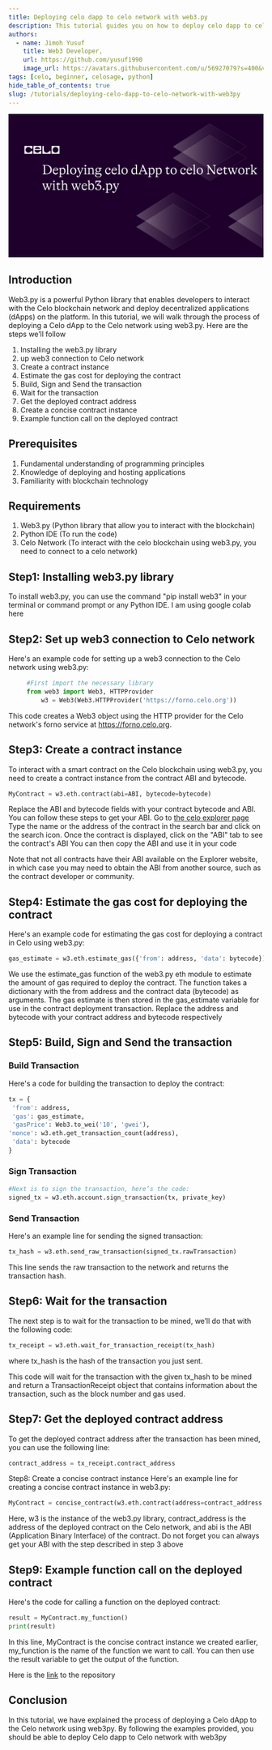 ```yaml
---
title: Deploying celo dapp to celo network with web3.py
description: This tutorial guides you on how to deploy celo dapp to celo network web3.py
authors:
  - name: Jimoh Yusuf
    title: Web3 Developer,
    url: https://github.com/yusuf1990
    image_url: https://avatars.githubusercontent.com/u/56927079?s=400&v=4
tags: [celo, beginner, celosage, python]
hide_table_of_contents: true
slug: /tutorials/deploying-celo-dapp-to-celo-network-with-web3py
---
```


![header](../../src/data-tutorials/showcase/beginner/deploying-celo-dapp-to-celo-network-with-web3py.png)

##  Introduction
Web3.py is a powerful Python library that enables developers to interact with the Celo blockchain network and deploy decentralized applications (dApps) on the platform. In this tutorial, we will walk through the process of deploying a Celo dApp to the Celo network using web3.py. Here are the steps we’ll follow

1. Installing the web3.py library
2. up web3 connection to Celo network
3. Create a contract instance
4. Estimate the gas cost for deploying the contract
5. Build, Sign and Send the transaction
6. Wait for the transaction
7. Get the deployed contract address
8. Create a concise contract instance
9. Example function call on the deployed contract


##  Prerequisites
1. Fundamental understanding of programming principles
2. Knowledge of deploying and hosting applications
3. Familiarity with blockchain technology

##  Requirements
1. Web3.py (Python library that allow you to interact with the blockchain)
2. Python IDE (To run the code)
3. Celo Network (To interact with the celo blockchain using web3.py, you need to connect to a celo network)

## Step1: Installing web3.py library
To install web3.py, you can use the command "pip install web3" in your terminal or command prompt or any Python IDE. I am using google colab here

##  Step2: Set up web3 connection to Celo network

Here's an example code for setting up a web3 connection to the Celo network using web3.py:

```py
	 #First import the necessary library
	 from web3 import Web3, HTTPProvider   
         w3 = Web3(Web3.HTTPProvider('https://forno.celo.org'))
```

This code creates a Web3 object using the HTTP provider for the Celo network's forno service at https://forno.celo.org.

##  Step3: Create a contract instance
To interact with a smart contract on the Celo blockchain using web3.py, you need to create a contract instance from the contract ABI and bytecode.

```py
MyContract = w3.eth.contract(abi=ABI, bytecode=bytecode)
```

Replace the ABI and bytecode fields with your contract bytecode and ABI. You can follow these steps to get your ABI.
Go to [the celo explorer page](https://explorer.celo.org)
Type the name or the address of the contract in the search bar and click on the search icon.
Once the contract is displayed, click on the "ABI" tab to see the contract's ABI
You can then copy the ABI and use it in your code

Note that not all contracts have their ABI available on the Explorer website, in which case you may need to obtain the ABI from another source, such as the contract developer or community.

## Step4: Estimate the gas cost for deploying the contract
Here's an example code for estimating the gas cost for deploying a contract in Celo using web3.py:

``` py
gas_estimate = w3.eth.estimate_gas({'from': address, 'data': bytecode})
```

We use the estimate_gas function of the web3.py eth module to estimate the amount of gas required to deploy the contract. The function takes a dictionary with the from address and the contract data (bytecode) as arguments. The gas estimate is then stored in the gas_estimate variable for use in the contract deployment transaction.
Replace the address and bytecode with your contract address and bytecode respectively

##  Step5: Build, Sign and Send the transaction
### Build Transaction
Here's a code for building the transaction to deploy the contract:

```py
tx = {
 'from': address,
 'gas': gas_estimate,
 'gasPrice': Web3.to_wei('10', 'gwei'), 
'nonce': w3.eth.get_transaction_count(address),
 'data': bytecode 
}
```

###  Sign Transaction

```py
#Next is to sign the transaction, here’s the code:
signed_tx = w3.eth.account.sign_transaction(tx, private_key)
```

### Send Transaction
Here's an example line for sending the signed transaction:
```py
tx_hash = w3.eth.send_raw_transaction(signed_tx.rawTransaction)
```
This line sends the raw transaction to the network and returns the transaction hash.

## Step6: Wait for the transaction
The next step is to wait for the transaction to be mined, we’ll do that with the following code:

```py
tx_receipt = w3.eth.wait_for_transaction_receipt(tx_hash)
```

where tx_hash is the hash of the transaction you just sent.

This code will wait for the transaction with the given tx_hash to be mined and return a TransactionReceipt object that contains information about the transaction, such as the block number and gas used.

## Step7: Get the deployed contract address
To get the deployed contract address after the transaction has been mined, you can use the following line:

```py
contract_address = tx_receipt.contract_address
```

Step8: Create a concise contract instance
Here's an example line for creating a concise contract instance in web3.py:

```py
MyContract = concise_contract(w3.eth.contract(address=contract_address, abi=abi))
```

Here, w3 is the instance of the web3.py library, contract_address is the address of the deployed contract on the Celo network, and abi is the ABI (Application Binary Interface) of the contract. Do not forget you can always get your ABI with the step described in step 3 above

## Step9: Example function call on the deployed contract
Here's the code for calling a function on the deployed contract:

```py
result = MyContract.my_function() 
print(result)
```

In this line, MyContract is the concise contract instance we created earlier, my_function is the name of the function we want to call. You can then use the result variable to get the output of the function.

Here is the [link](https://github.com/yusuf1990/DeployCelo) to the repository

## Conclusion
 In this tutorial, we have explained the process of deploying a Celo dApp to the Celo network using web3py. By following the examples provided, you should be able to deploy Celo dapp to Celo network with web3py












